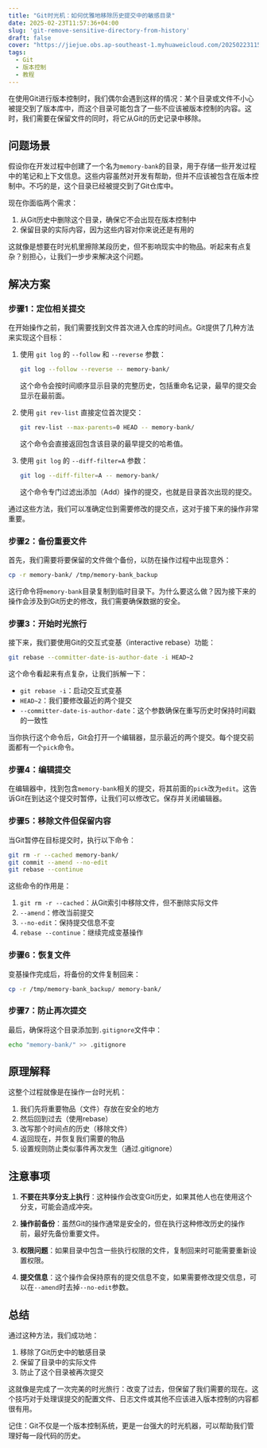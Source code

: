 ```yaml
---
title: "Git时光机：如何优雅地移除历史提交中的敏感目录"
date: 2025-02-23T11:57:36+04:00
slug: 'git-remove-sensitive-directory-from-history'
draft: false
cover: "https://jiejue.obs.ap-southeast-1.myhuaweicloud.com/20250223115927338.webp"
tags:
  - Git
  - 版本控制
  - 教程
---
```


在使用Git进行版本控制时，我们偶尔会遇到这样的情况：某个目录或文件不小心被提交到了版本库中，而这个目录可能包含了一些不应该被版本控制的内容。这时，我们需要在保留文件的同时，将它从Git的历史记录中移除。

<!--more-->

## 问题场景

假设你在开发过程中创建了一个名为`memory-bank`的目录，用于存储一些开发过程中的笔记和上下文信息。这些内容虽然对开发有帮助，但并不应该被包含在版本控制中。不巧的是，这个目录已经被提交到了Git仓库中。

现在你面临两个需求：
1. 从Git历史中删除这个目录，确保它不会出现在版本控制中
2. 保留目录的实际内容，因为这些内容对你来说还是有用的

这就像是想要在时光机里擦除某段历史，但不影响现实中的物品。听起来有点复杂？别担心，让我们一步步来解决这个问题。

## 解决方案

### 步骤1：定位相关提交

在开始操作之前，我们需要找到文件首次进入仓库的时间点。Git提供了几种方法来实现这个目标：

1. 使用 `git log` 的 `--follow` 和 `--reverse` 参数：
   ```bash
   git log --follow --reverse -- memory-bank/
   ```
   这个命令会按时间顺序显示目录的完整历史，包括重命名记录，最早的提交会显示在最前面。

2. 使用 `git rev-list` 直接定位首次提交：
   ```bash
   git rev-list --max-parents=0 HEAD -- memory-bank/
   ```
   这个命令会直接返回包含该目录的最早提交的哈希值。

3. 使用 `git log` 的 `--diff-filter=A` 参数：
   ```bash
   git log --diff-filter=A -- memory-bank/
   ```
   这个命令专门过滤出添加（Add）操作的提交，也就是目录首次出现的提交。

通过这些方法，我们可以准确定位到需要修改的提交点，这对于接下来的操作非常重要。

### 步骤2：备份重要文件

首先，我们需要将要保留的文件做个备份，以防在操作过程中出现意外：

```bash
cp -r memory-bank/ /tmp/memory-bank_backup
```

这行命令将`memory-bank`目录复制到临时目录下。为什么要这么做？因为接下来的操作会涉及到Git历史的修改，我们需要确保数据的安全。

### 步骤3：开始时光旅行

接下来，我们要使用Git的交互式变基（interactive rebase）功能：

```bash
git rebase --committer-date-is-author-date -i HEAD~2
```

这个命令看起来有点复杂，让我们拆解一下：
- `git rebase -i`：启动交互式变基
- `HEAD~2`：我们要修改最近的两个提交
- `--committer-date-is-author-date`：这个参数确保在重写历史时保持时间戳的一致性

当你执行这个命令后，Git会打开一个编辑器，显示最近的两个提交。每个提交前面都有一个`pick`命令。

### 步骤4：编辑提交

在编辑器中，找到包含`memory-bank`相关的提交，将其前面的`pick`改为`edit`。这告诉Git在到达这个提交时暂停，让我们可以修改它。保存并关闭编辑器。

### 步骤5：移除文件但保留内容

当Git暂停在目标提交时，执行以下命令：

```bash
git rm -r --cached memory-bank/
git commit --amend --no-edit
git rebase --continue
```

这些命令的作用是：
1. `git rm -r --cached`：从Git索引中移除文件，但不删除实际文件
2. `--amend`：修改当前提交
3. `--no-edit`：保持提交信息不变
4. `rebase --continue`：继续完成变基操作

### 步骤6：恢复文件

变基操作完成后，将备份的文件复制回来：

```bash
cp -r /tmp/memory-bank_backup/ memory-bank/
```

### 步骤7：防止再次提交

最后，确保将这个目录添加到`.gitignore`文件中：

```bash
echo "memory-bank/" >> .gitignore
```

## 原理解释

这整个过程就像是在操作一台时光机：
1. 我们先将重要物品（文件）存放在安全的地方
2. 然后回到过去（使用rebase）
3. 改写那个时间点的历史（移除文件）
4. 返回现在，并恢复我们需要的物品
5. 设置规则防止类似事件再次发生（通过.gitignore）

## 注意事项

1. **不要在共享分支上执行**：这种操作会改变Git历史，如果其他人也在使用这个分支，可能会造成冲突。

2. **操作前备份**：虽然Git的操作通常是安全的，但在执行这种修改历史的操作前，最好先备份重要文件。

3. **权限问题**：如果目录中包含一些执行权限的文件，复制回来时可能需要重新设置权限。

4. **提交信息**：这个操作会保持原有的提交信息不变，如果需要修改提交信息，可以在`--amend`时去掉`--no-edit`参数。

## 总结

通过这种方法，我们成功地：
1. 移除了Git历史中的敏感目录
2. 保留了目录中的实际文件
3. 防止了这个目录被再次提交

这就像是完成了一次完美的时光旅行：改变了过去，但保留了我们需要的现在。这个技巧对于处理误提交的配置文件、日志文件或其他不应该进入版本控制的内容都很有用。

记住：Git不仅是一个版本控制系统，更是一台强大的时光机器，可以帮助我们管理好每一段代码的历史。
